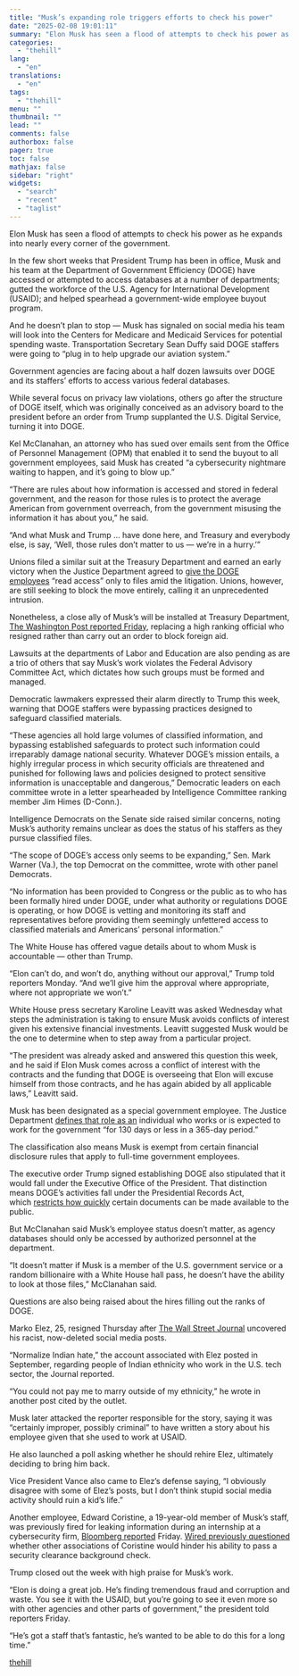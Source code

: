 ```yaml
---
title: "Musk’s expanding role triggers efforts to check his power"
date: "2025-02-08 19:01:11"
summary: "Elon Musk has seen a flood of attempts to check his power as he expands into nearly every corner of the government. In the few short weeks that President Trump has been in office, Musk and his team at the Department of Government Efficiency (DOGE) have accessed or attempted to..."
categories:
  - "thehill"
lang:
  - "en"
translations:
  - "en"
tags:
  - "thehill"
menu: ""
thumbnail: ""
lead: ""
comments: false
authorbox: false
pager: true
toc: false
mathjax: false
sidebar: "right"
widgets:
  - "search"
  - "recent"
  - "taglist"
---
```


Elon Musk has seen a flood of attempts to check his power as he expands into nearly every corner of the government.

In the few short weeks that President Trump has been in office, Musk and his team at the Department of Government Efficiency (DOGE) have accessed or attempted to access databases at a number of departments; gutted the workforce of the U.S. Agency for International Development (USAID); and helped spearhead a government-wide employee buyout program.

And he doesn’t plan to stop — Musk has signaled on social media his team will look into the Centers for Medicare and Medicaid Services for potential spending waste. Transportation Secretary Sean Duffy said DOGE staffers were going to “plug in to help upgrade our aviation system.”

Government agencies are facing about a half dozen lawsuits over DOGE and its staffers’ efforts to access various federal databases.

While several focus on privacy law violations, others go after the structure of DOGE itself, which was originally conceived as an advisory board to the president before an order from Trump supplanted the U.S. Digital Service, turning it into DOGE.

Kel McClanahan, an attorney who has sued over emails sent from the Office of Personnel Management (OPM) that enabled it to send the buyout to all government employees, said Musk has created “a cybersecurity nightmare waiting to happen, and it’s going to blow up.”

“There are rules about how information is accessed and stored in federal government, and the reason for those rules is to protect the average American from government overreach, from the government misusing the information it has about you,” he said.

“And what Musk and Trump … have done here, and Treasury and everybody else, is say, ‘Well, those rules don’t matter to us — we’re in a hurry.’”

Unions filed a similar suit at the Treasury Department and earned an early victory when the Justice Department agreed to [give the DOGE employees](https://thehill.com/business/5130107-treasury-department-limits-doge-access/) “read access” only to files amid the litigation. Unions, however, are still seeking to block the move entirely, calling it an unprecedented intrusion.

Nonetheless, a close ally of Musk’s will be installed at Treasury Department, [The Washington Post reported Friday](https://www.washingtonpost.com/business/2025/02/07/treasury-doge-payments-musk/), replacing a high ranking official who resigned rather than carry out an order to block foreign aid.

Lawsuits at the departments of Labor and Education are also pending as are a trio of others that say Musk’s work violates the Federal Advisory Committee Act, which dictates how such groups must be formed and managed.

Democratic lawmakers expressed their alarm directly to Trump this week, warning that DOGE staffers were bypassing practices designed to safeguard classified materials.

“These agencies all hold large volumes of classified information, and bypassing established safeguards to protect such information could irreparably damage national security. Whatever DOGE’s mission entails, a highly irregular process in which security officials are threatened and punished for following laws and policies designed to protect sensitive information is unacceptable and dangerous,” Democratic leaders on each committee wrote in a letter spearheaded by Intelligence Committee ranking member Jim Himes (D-Conn.).

Intelligence Democrats on the Senate side raised similar concerns, noting Musk’s authority remains unclear as does the status of his staffers as they pursue classified files.

“The scope of DOGE’s access only seems to be expanding,” Sen. Mark Warner (Va.), the top Democrat on the committee, wrote with other panel Democrats.

“No information has been provided to Congress or the public as to who has been formally hired under DOGE, under what authority or regulations DOGE is operating, or how DOGE is vetting and monitoring its staff and representatives before providing them seemingly unfettered access to classified materials and Americans’ personal information.”

The White House has offered vague details about to whom Musk is accountable — other than Trump.

“Elon can’t do, and won’t do, anything without our approval,” Trump told reporters Monday. “And we’ll give him the approval where appropriate, where not appropriate we won’t.”

White House press secretary Karoline Leavitt was asked Wednesday what steps the administration is taking to ensure Musk avoids conflicts of interest given his extensive financial investments. Leavitt suggested Musk would be the one to determine when to step away from a particular project.

“The president was already asked and answered this question this week, and he said if Elon Musk comes across a conflict of interest with the contracts and the funding that DOGE is overseeing that Elon will excuse himself from those contracts, and he has again abided by all applicable laws,” Leavitt said.

Musk has been designated as a special government employee. The Justice Department [defines that role as an](https://www.justice.gov/jmd/ethics/summary-government-ethics-rules-special-government-employees) individual who works or is expected to work for the government “for 130 days or less in a 365-day period.”

The classification also means Musk is exempt from certain financial disclosure rules that apply to full-time government employees.

The executive order Trump signed establishing DOGE also stipulated that it would fall under the Executive Office of the President. That distinction means DOGE’s activities fall under the Presidential Records Act, which [restricts how quickly](https://www.archives.gov/presidential-libraries/laws/1978-act.html) certain documents can be made available to the public.

But McClanahan said Musk’s employee status doesn’t matter, as agency databases should only be accessed by authorized personnel at the department.

“It doesn’t matter if Musk is a member of the U.S. government service or a random billionaire with a White House hall pass, he doesn’t have the ability to look at those files,” McClanahan said.

Questions are also being raised about the hires filling out the ranks of DOGE.

Marko Elez, 25, resigned Thursday after [The Wall Street Journal](https://www.wsj.com/tech/doge-staffer-resigns-over-racist-posts-d9f11a93?mod=hp_lead_pos3) uncovered his racist, now-deleted social media posts.

“Normalize Indian hate,” the account associated with Elez posted in September, regarding people of Indian ethnicity who work in the U.S. tech sector, the Journal reported.

“You could not pay me to marry outside of my ethnicity,” he wrote in another post cited by the outlet.

Musk later attacked the reporter responsible for the story, saying it was “certainly improper, possibly criminal” to have written a story about his employee given that she used to work at USAID.

He also launched a poll asking whether he should rehire Elez, ultimately deciding to bring him back.

Vice President Vance also came to Elez’s defense saying, “I obviously disagree with some of Elez’s posts, but I don’t think stupid social media activity should ruin a kid’s life.”

Another employee, Edward Coristine, a 19-year-old member of Musk’s staff, was previously fired for leaking information during an internship at a cybersecurity firm, [Bloomberg reported](https://www.bloomberg.com/news/articles/2025-02-07/musk-s-doge-teen-was-fired-by-cybersecurity-firm-for-leaking-company-secrets?accessToken=eyJhbGciOiJIUzI1NiIsInR5cCI6IkpXVCJ9.eyJzb3VyY2UiOiJTdWJzY3JpYmVyR2lmdGVkQXJ0aWNsZSIsImlhdCI6MTczODk1NzgyMSwiZXhwIjoxNzM5NTYyNjIxLCJhcnRpY2xlSWQiOiJTUkJXMTlUMVVNMFcwMCIsImJjb25uZWN0SWQiOiIyQjE3NzFFOTlEODc0QzRDOTY1Njg1RTZBQkJGM0QwRCJ9.PzPv9vq6-ukfVt3y5WF0PBy_lGW7WBwsNaXdP8fUOSo&leadSource=uverify%20wall) Friday. [Wired previously questioned](https://www.wired.com/story/edward-coristine-tesla-sexy-path-networks-doge/) whether other associations of Coristine would hinder his ability to pass a security clearance background check.

Trump closed out the week with high praise for Musk’s work.

“Elon is doing a great job. He’s finding tremendous fraud and corruption and waste. You see it with the USAID, but you’re going to see it even more so with other agencies and other parts of government,” the president told reporters Friday.

“He’s got a staff that’s fantastic, he’s wanted to be able to do this for a long time.”

[thehill](https://thehill.com/homenews/administration/5133335-elon-musk-government-power-grab/)
